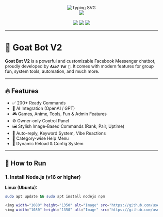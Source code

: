 <div align="center">
  
  <img src="https://readme-typing-svg.demolab.com?font=Fira+Code&size=28&pause=1000&color=F700FF&center=true&vCenter=true&width=435&lines=🐐+Goat+Bot+V2+by+𝑨𝒛𝒂𝒅+𝑽𝒂𝒊+💠" alt="Typing SVG" />
  
  <br/>
  <img src="https://img.shields.io/badge/Made%20by-%F0%9D%91%AC%F0%9D%92%8A%F0%9D%92%82%F0%9D%92%80%F0%9D%91%BA%20%F0%9D%91%BD%F0%9D%92%96%F0%9D%92%82-lightblue?style=for-the-badge&logo=goat&logoColor=white"/>
  <br/><br/>

  <img src="https://img.shields.io/badge/VERSION-2.0-blueviolet?style=flat-square" />
  <img src="https://img.shields.io/badge/OWNER-Azad_Vai-red?style=flat-square" />
  <img src="https://img.shields.io/badge/STATUS-ACTIVE-brightgreen?style=flat-square" />

</div>

---

# 🐐 Goat Bot V2

**Goat Bot V2** is a powerful and customizable Facebook Messenger chatbot, proudly developed by `𝑨𝒛𝒂𝒅 𝑽𝒂𝒊 💠`. It comes with modern features for group fun, system tools, automation, and much more.

---

## 🔥 Features

- ✅ 200+ Ready Commands
- 🧠 AI Integration (OpenAI / GPT)
- 🎮 Games, Anime, Tools, Fun & Admin Features
- ⚙️ Owner-only Control Panel
- 🖼️ Stylish Image-Based Commands (Rank, Pair, Uptime)
- 💬 Auto-reply, Keyword System, Vibe Reactions
- 📁 Category-wise Help Menu
- 🔄 Dynamic Reload & Config System

---

## 🚀 How to Run

### 1. Install Node.js (v16 or higher)

**Linux (Ubuntu):**
```bash
sudo apt update && sudo apt install nodejs npm

<img width="1080" height="1350" alt="Image" src="https://github.com/user-attachments/assets/655a3f32-1cf6-4dc7-9595-e34cb2969399" />
<img width="1080" height="1350" alt="Image" src="https://github.com/user-attachments/assets/655a3f32-1cf6-4dc7-9595-e34cb2969399
